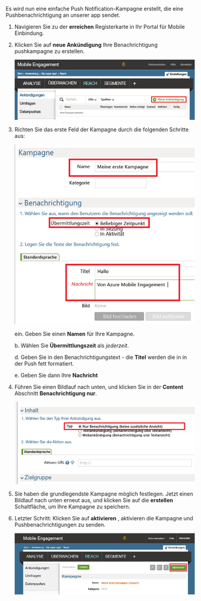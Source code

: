 Es wird nun eine einfache Push Notification-Kampagne erstellt, die eine Pushbenachrichtigung an unserer app sendet.

1. Navigieren Sie zu der **erreichen** Registerkarte in Ihr Portal für Mobile Einbindung.
2. Klicken Sie auf **neue Ankündigung** Ihre Benachrichtigung pushkampagne zu erstellen.
   
    ![](./media/mobile-engagement-windows-push-campaign/new-announcement.png)
3. Richten Sie das erste Feld der Kampagne durch die folgenden Schritte aus:
   
    ![](./media/mobile-engagement-windows-push-campaign/campaign-first-params.png)
   
    ein. Geben Sie einen **Namen** für Ihre Kampagne.
   
    b. Wählen Sie **Übermittlungszeit** als *jederzeit*.
   
    d. Geben Sie in den Benachrichtigungstext - die **Titel** werden die in in der Push fett formatiert.
   
    e. Geben Sie dann Ihre **Nachricht**
4. Führen Sie einen Bildlauf nach unten, und klicken Sie in der **Content** Abschnitt **Benachrichtigung nur**.
   
    ![](./media/mobile-engagement-windows-push-campaign/campaign-content.png)
5. Sie haben die grundlegendste Kampagne möglich festlegen. Jetzt einen Bildlauf nach unten erneut aus, und klicken Sie auf die **erstellen** Schaltfläche, um Ihre Kampagne zu speichern.
6. Letzter Schritt: Klicken Sie auf **aktivieren** , aktivieren die Kampagne und Pushbenachrichtigungen zu senden.
   
    ![](./media/mobile-engagement-windows-push-campaign/campaign-activate.png)

